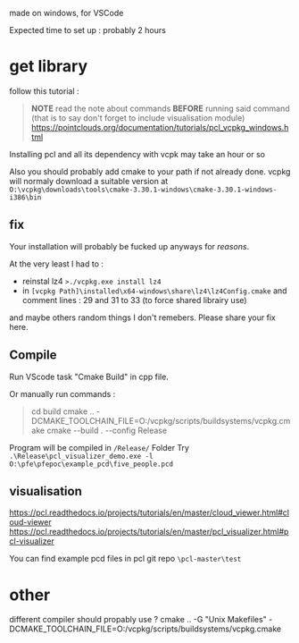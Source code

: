made on windows, for VSCode

Expected time to set up : probably 2 hours

# get library

follow this tutorial :

> **NOTE** read the note about commands **BEFORE** running said command (that is to say don't forget to include visualisation module)
> https://pointclouds.org/documentation/tutorials/pcl_vcpkg_windows.html

Installing pcl and all its dependency with vcpk may take an hour or so

Also you should probably add cmake to your path if not already done.
vcpkg will normaly download a suitable version at `O:\vcpkg\downloads\tools\cmake-3.30.1-windows\cmake-3.30.1-windows-i386\bin`


## fix

Your installation will probably be fucked up anyways for *reasons*.

At the very least I had to :
- reinstal lz4 `>./vcpkg.exe install lz4`
- in `[vcpkg Path]\installed\x64-windows\share\lz4\lz4Config.cmake` and comment lines : 29 and 31 to 33 (to force shared librairy use)

and maybe others random things I don't remebers. Please share your fix here.


## Compile

Run VScode task "Cmake Build" in cpp file.

Or manually run commands :

>cd build
>cmake .. -DCMAKE_TOOLCHAIN_FILE=O:/vcpkg/scripts/buildsystems/vcpkg.cmake
>cmake --build . --config Release


Program will be compiled in `/Release/` Folder
Try `.\Release\pcl_visualizer_demo.exe -l O:\pfe\pfepoc\example_pcd\five_people.pcd`



## visualisation

https://pcl.readthedocs.io/projects/tutorials/en/master/cloud_viewer.html#cloud-viewer
https://pcl.readthedocs.io/projects/tutorials/en/master/pcl_visualizer.html#pcl-visualizer

You can find example pcd files in pcl git repo `\pcl-master\test`

# other


different compiler should propably use ?
cmake .. -G "Unix Makefiles" -DCMAKE_TOOLCHAIN_FILE=O:/vcpkg/scripts/buildsystems/vcpkg.cmake